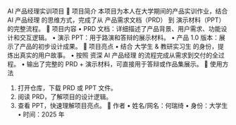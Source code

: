 AI 产品经理实训项目
📌 项目简介
本项目为本人在大学期间的产品实训作业，结合 AI 产品经理 的思维方式，完成了从 产品需求文档（PRD） 到 演示材料（PPT） 的完整流程。
📂 项目内容
•	PRD 文档：详细描述了产品背景、用户需求、功能设计和交互逻辑。
•	演示 PPT：用于路演和答辩的展示材料。
•	产品 1.0 版本：展示了产品的初步设计成果。
🎯 项目亮点
•	结合 大学生 & 教研实习生 的身份，提炼出真实的用户故事。
•	按照 资深 AI 产品经理 的流程完成从需求到交付的全过程。
•	输出了完整的 PRD + 演示材料，可直接用于答辩或作品集展示。
🚀 使用方法
1.	打开仓库，下载 PRD 或 PPT 文件。
2.	阅读 PRD，了解项目的设计逻辑。
3.	查看 PPT，快速理解项目亮点。
📖 作者
•	姓名/网名：何瑞绮
•	身份：大学生
•	时间：2025 年
